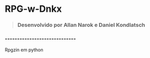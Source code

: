 # RPG-w-Dnkx
> ### Desenvolvido por Allan Narok e Daniel Kondlatsch

### **-----------------------------**

Rpgzin em python 
